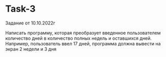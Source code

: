 # Task-3

Задание от 10.10.2022г

Написать программу, которая преобразует введенное пользователем количество дней в количество полных недель и оставшихся дней. Например, пользователь ввел 17 дней, программа должна вывести на экран 2 недели и 3 дня